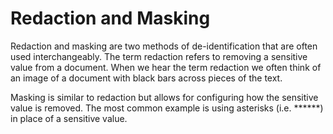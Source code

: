 # Redaction and Masking

Redaction and masking are two methods of de-identification that are often used interchangeably. The term redaction refers to removing a sensitive value from a document. When we hear the term redaction we often think of an image of a document with black bars across pieces of the text.

Masking is similar to redaction but allows for configuring how the sensitive value is removed. The most common example is using asterisks (i.e. \*\*\*\*\*\*) in place of a sensitive value.
